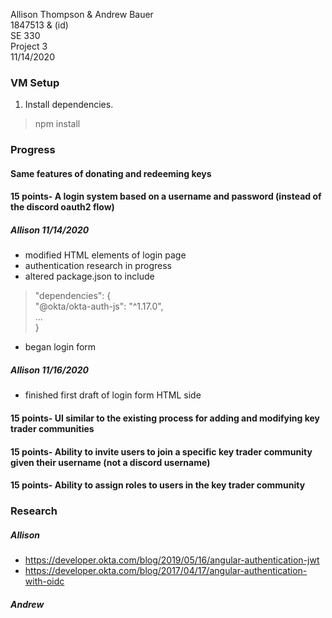 Allison Thompson & Andrew Bauer\
1847513 & (id)\
SE 330\
Project 3\
11/14/2020

### VM Setup
1. Install dependencies.
> npm install

### Progress

#### Same features of donating and redeeming keys

#### 15 points- A login system based on a username and password (instead of the discord oauth2 flow)
##### Allison 11/14/2020
* modified HTML elements of login page
* authentication research in progress
* altered package.json to include 
 >   "dependencies": { \
 >       "@okta/okta-auth-js": "^1.17.0", \
 >       ... \
 >    }
* began login form
##### Allison 11/16/2020
* finished first draft of login form HTML side
#### 15 points- UI similar to the existing process for adding and modifying key trader communities

#### 15 points- Ability to invite users to join a specific key trader community given their username (not a discord username)

#### 15 points- Ability to assign roles to users in the key trader community

### Research
##### Allison
* https://developer.okta.com/blog/2019/05/16/angular-authentication-jwt
* https://developer.okta.com/blog/2017/04/17/angular-authentication-with-oidc

##### Andrew